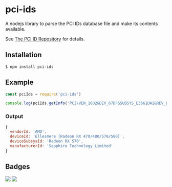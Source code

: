 # pci-ids

A nodejs library to parse the PCI IDs database file and make its contents available.

See [The PCI ID Repository](https://pci-ids.ucw.cz/) for details.

## Installation

```
$ npm install pci-ids
```

## Example

```javascript
const pciIds = require('pci-ids')

console.log(pciIds.getInfo('PCI\VEN_1002&DEV_67DF&SUBSYS_E3661DA2&REV_E7\6&2527380&0&002000E9'))
```
### Output
```javascript
{
  vendorId: 'AMD',
  deviceId: 'Ellesmere [Radeon RX 470/480/570/580]',
  deviceSubsysId: 'Radeon RX 570',
  manufacturerId: 'Sapphire Technology Limited'
}
```

## Badges

![](https://img.shields.io/badge/license-MIT-blue.svg)
![](https://img.shields.io/badge/status-stable-green.svg)

